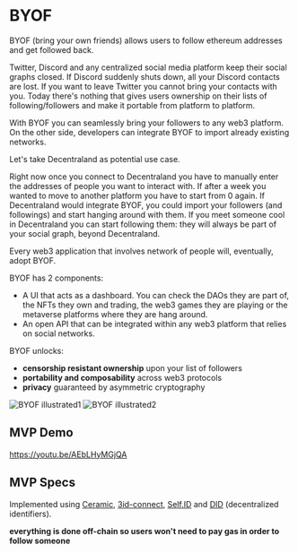 # BYOF

BYOF (bring your own friends) allows users to follow ethereum addresses and get followed back. 

Twitter, Discord and any centralized social media platform keep their social graphs closed. If Discord suddenly shuts down, all your Discord contacts are lost. If you want to leave Twitter you cannot bring your contacts with you. Today there's nothing that gives users ownership on their lists of following/followers and make it portable from platform to platform.

With BYOF you can seamlessly bring your followers to any web3 platform. On the other side, developers can integrate BYOF to import already existing networks.  

Let's take Decentraland as potential use case.

Right now once you connect to Decentraland you have to manually enter the addresses of people you want to interact with. If after a week you wanted to move to another platform you have to start from 0 again. If Decentraland would integrate BYOF, you could import your followers (and followings) and start hanging around with them. If you meet someone cool in Decentraland you can start following them: they will always be part of your social graph, beyond Decentraland.

Every web3 application that involves network of people will, eventually, adopt BYOF.

BYOF has 2 components:
- A UI that acts as a dashboard. You can check the DAOs they are part of, the NFTs they own and trading, the web3 games they are playing or the metaverse platforms where they are hang around.
- An open API that can be integrated within any web3 platform that relies on social networks.

BYOF unlocks: 
- **censorship resistant ownership** upon your list of followers
- **portability and composability** across web3 protocols
- **privacy** guaranteed by asymmetric cryptography

![BYOF illustrated1](https://user-images.githubusercontent.com/85900164/147481121-50d8c51d-0212-4746-827d-db051679691b.jpg)
![BYOF illustrated2](https://user-images.githubusercontent.com/85900164/147481132-d75b7f55-4411-41be-a3fa-80967b83b7bb.jpg)

## MVP Demo

https://youtu.be/AEbLHyMGjQA

## MVP Specs

Implemented using [Ceramic](https://developers.ceramic.network/), [3id-connect](https://github.com/ceramicstudio/3id-connect), [Self.ID](https://developers.ceramic.network/tools/self-id/overview/) and  [DID](https://www.w3.org/TR/did-core/) (decentralized identifiers).

**everything is done off-chain so users won't need to pay gas in order to follow someone**
